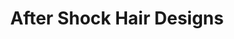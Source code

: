 ---
title: "After Shock Hair Designs"
url: /east-rockaway/after-shock-hair-designs/
shop: Friseur
---
